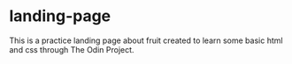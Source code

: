 # landing-page

This is a practice landing page about fruit created to
learn some basic html and css through The Odin Project.
